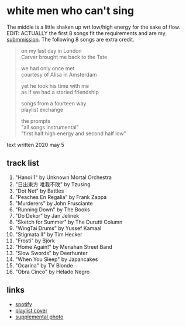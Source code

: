 # white men who can't sing

The middle is a little shaken up wrt low&#x2F;high energy for the sake of flow. EDIT: ACTUALLY the first 8 songs fit the requirements and are my [submmission](../../secretdj/2019.md). The following 8 songs are extra credit.

> on my last day in London  
> Carver brought me back to the Tate
>
> we had only once met  
> courtesy of Alisa in Amsterdam
>
> yet he took his time with me  
> as if we had a storied friendship
>
> songs from a fourteen way  
> playlist exchange
>
> the prompts  
> "all songs instrumental"  
> "first half high energy and second half low"

text written 2020 may 5

## track list

1. "Hanoi 1" by Unknown Mortal Orchestra
2. "日出東方 唯我不敗" by Tzusing
3. "Dot Net" by Battles
4. "Peaches En Regalia" by Frank Zappa
5. "Murderers" by John Frusciante
6. "Running Down" by The Books
7. "Do Dekor" by Jan Jelinek
8. "Sketch for Summer" by The Durutti Column
9. "WingTai Drums" by Yussef Kamaal
10. "Stigmata II" by Tim Hecker
11. "Frosti" by Björk
12. "Home Again!" by Menahan Street Band
13. "Slow Swords" by Deerhunter
14. "When You Sleep" by Japancakes
15. "Ocarina" by TV Blonde
16. "Obra Cinco" by Helado Negro

## links

- [spotify](https://open.spotify.com/playlist/2VzmuWR7301gvcBlgFypFt)
- [playlist cover](./cover.jpeg)
- [supplemental photo](./supplement.jpeg)

